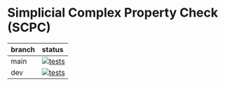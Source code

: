 # Simplicial Complex Property Check (SCPC)


| branch  | status |
| :------------- | :------------- |
| main | [![tests](https://github.com/martapavelka/scpc/actions/workflows/test.yml/badge.svg?branch=main)](https://github.com/martapavelka/scpc/actions/workflows/test.yml) |
| dev | [![tests](https://github.com/martapavelka/scpc/actions/workflows/test.yml/badge.svg?branch=dev)](https://github.com/martapavelka/scpc/actions/workflows/test.yml) |

